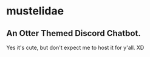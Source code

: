 # mustelidae
## An Otter Themed Discord Chatbot. 

Yes it's cute, but don't expect me to host it for y'all. XD
